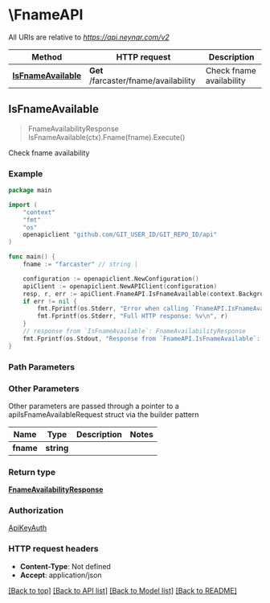 # \FnameAPI

All URIs are relative to *https://api.neynar.com/v2*

Method | HTTP request | Description
------------- | ------------- | -------------
[**IsFnameAvailable**](FnameAPI.md#IsFnameAvailable) | **Get** /farcaster/fname/availability | Check fname availability



## IsFnameAvailable

> FnameAvailabilityResponse IsFnameAvailable(ctx).Fname(fname).Execute()

Check fname availability



### Example

```go
package main

import (
	"context"
	"fmt"
	"os"
	openapiclient "github.com/GIT_USER_ID/GIT_REPO_ID/api"
)

func main() {
	fname := "farcaster" // string | 

	configuration := openapiclient.NewConfiguration()
	apiClient := openapiclient.NewAPIClient(configuration)
	resp, r, err := apiClient.FnameAPI.IsFnameAvailable(context.Background()).Fname(fname).Execute()
	if err != nil {
		fmt.Fprintf(os.Stderr, "Error when calling `FnameAPI.IsFnameAvailable``: %v\n", err)
		fmt.Fprintf(os.Stderr, "Full HTTP response: %v\n", r)
	}
	// response from `IsFnameAvailable`: FnameAvailabilityResponse
	fmt.Fprintf(os.Stdout, "Response from `FnameAPI.IsFnameAvailable`: %v\n", resp)
}
```

### Path Parameters



### Other Parameters

Other parameters are passed through a pointer to a apiIsFnameAvailableRequest struct via the builder pattern


Name | Type | Description  | Notes
------------- | ------------- | ------------- | -------------
 **fname** | **string** |  | 

### Return type

[**FnameAvailabilityResponse**](FnameAvailabilityResponse.md)

### Authorization

[ApiKeyAuth](../README.md#ApiKeyAuth)

### HTTP request headers

- **Content-Type**: Not defined
- **Accept**: application/json

[[Back to top]](#) [[Back to API list]](../README.md#documentation-for-api-endpoints)
[[Back to Model list]](../README.md#documentation-for-models)
[[Back to README]](../README.md)


